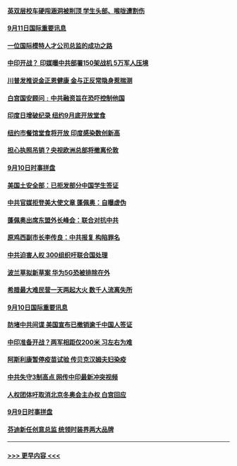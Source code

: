 #### [英双层校车硬闯涵洞被削顶 学生头部、喉咙遭割伤](../pages/prog202/a102938423.md?t=09112151) 
#### [9月11日国际重要讯息](../pages/prog202/a102938316.md?t=09112151) 
#### [一位国际模特人才公司总监的成功之路](../pages/prog202/a102938254.md?t=09112151) 
#### [中印开战？ 印媒曝中共部署150架战机 5万军人压境](../pages/prog202/a102938020.md?t=09112151) 
#### [川普发推说金正恩健康 金与正反常隐身惹揣测](../pages/prog202/a102937910.md?t=09112151) 
#### [白宫国安顾问﹕中共融资旨在恐吓控制他国](../pages/prog202/a102937915.md?t=09112151) 
#### [印度日增破纪录  纽约9月底开放堂食](../pages/prog202/a102937777.md?t=09112151) 
#### [纽约市餐馆堂食将开放 印度感染数创新高](../pages/prog202/a102937873.md?t=09112151) 
#### [担心执照吊销？央视欧洲总部将撤离伦敦](../pages/prog202/a102937877.md?t=09112151) 
#### [9月10日时事拼盘](../pages/prog202/a102937857.md?t=09112151) 
#### [美国土安全部：已拒发部分中国学生签证](../pages/prog202/a102937782.md?t=09112151) 
#### [中共官媒拒登美大使文章 蓬佩奥：自曝虚伪](../pages/prog202/a102937791.md?t=09112151) 
#### [蓬佩奥出席东盟外长峰会：联合对抗中共](../pages/prog202/a102937773.md?t=09112151) 
#### [原鸡西副市长李传良：中共报复 构陷罪名](../pages/prog202/a102937770.md?t=09112151) 
#### [中共迫害人权 300组织吁联合国处理](../pages/prog202/a102937767.md?t=09112151) 
#### [波兰草拟新草案 华为5G恐被排除在外](../pages/prog202/a102937743.md?t=09112151) 
#### [希腊最大难民营一天两起大火 数千人流离失所](../pages/prog202/a102937567.md?t=09112151) 
#### [9月10日国际重要讯息](../pages/prog202/a102937512.md?t=09112151) 
#### [防堵中共间谍 美国宣布已撤销逾千中国人签证](../pages/prog202/a102937448.md?t=09112151) 
#### [中印准备开战？两军相距仅200米 习左右为难](../pages/prog202/a102937310.md?t=09112151) 
#### [阿斯利康暂停疫苗试验 传贝克汉姆夫妇染疫](../pages/prog202/a102936973.md?t=09112151) 
#### [中共失守3制高点 网传中印最新冲突视频](../pages/prog202/a102937097.md?t=09112151) 
#### [人权团体吁取消北京冬奥会主办权  白宫回应](../pages/prog202/a102937167.md?t=09112151) 
#### [9月9日时事拼盘](../pages/prog202/a102937147.md?t=09112151) 
#### [芬迪新任创意总监 统领时装界两大品牌](../pages/prog202/a102937131.md?t=09112151) 

----
#### [ >>> 更早内容 <<< ](../indexes/prog202-earlier.md)
